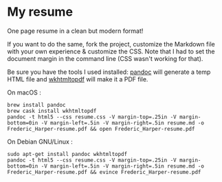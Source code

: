 # My resume
One page resume in a clean but modern format!

If you want to do the same, fork the project, customize the Markdown file with your own experience & customize the CSS. Note that I had to set the document margin in the command line (CSS wasn't working for that).

Be sure you have the tools I used installed: [pandoc](https://pandoc.org/) will generate a temp HTML file and [wkhtmltopdf](https://wkhtmltopdf.org/) will make it a PDF file.

On macOS :
```
brew install pandoc
brew cask install wkhtmltopdf
pandoc -t html5 --css resume.css -V margin-top=.25in -V margin-bottom=0in -V margin-left=.5in -V margin-right=.5in resume.md -o Frederic_Harper-resume.pdf && open Frederic_Harper-resume.pdf
```

On Debian GNU/Linux : 
```
sudo apt-get install pandoc wkhtmltopdf
pandoc -t html5 --css resume.css -V margin-top=.25in -V margin-bottom=0in -V margin-left=.5in -V margin-right=.5in resume.md -o Frederic_Harper-resume.pdf && evince Frederic_Harper-resume.pdf
```